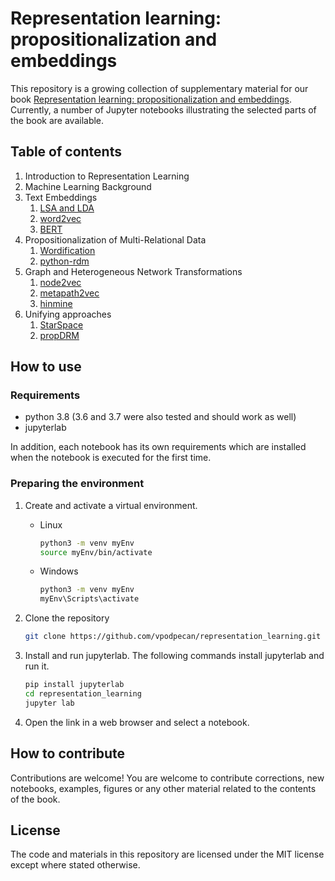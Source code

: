 # Representation learning: propositionalization and embeddings

This repository is a growing collection of supplementary material for our book [Representation learning: propositionalization and embeddings](). Currently, a number of Jupyter notebooks illustrating the selected parts of the book are available.

## Table of contents

1. Introduction to Representation Learning
2. Machine Learning Background
3. Text Embeddings
    1. [LSA and LDA](../master/Chapter3/LSA_LDA.ipynb)
    2. [word2vec](../master/Chapter3/word2vec.ipynb)
    3. [BERT](../master/Chapter3/BERT.ipynb)
4. Propositionalization of Multi-Relational Data
    1. [Wordification](../master/Chapter4/wordification.ipynb)
    2. [python-rdm](../master/Chapter4/python-rdm.ipynb)
5. Graph and Heterogeneous Network Transformations
    1. [node2vec](../master/Chapter5/node2vec.ipynb)
    2. [metapath2vec](../master/Chapter5/metapath2vec.ipynb)
    3. [hinmine](../master/Chapter5/hinmine.ipynb)
6. Unifying approaches
    1. [StarSpace](../master/Chapter6/starspace.ipynb)
    2. [propDRM](../master/Chapter6/propDRM.ipynb)


## How to use

### Requirements

- python 3.8 (3.6 and 3.7 were also tested and should work as well)
- jupyterlab

In addition, each notebook has its own requirements which are installed when the notebook is executed for the first time.

### Preparing the environment

1. Create and activate a virtual environment.

    - Linux
      ```bash
      python3 -m venv myEnv
      source myEnv/bin/activate
      ```
  
    - Windows
      ```bash
      python3 -m venv myEnv
      myEnv\Scripts\activate
      ```
      
2. Clone the repository
    ```bash
    git clone https://github.com/vpodpecan/representation_learning.git
    ```

3. Install and run jupyterlab. The following commands install jupyterlab and run it.
    ```bash
    pip install jupyterlab
    cd representation_learning
    jupyter lab
    ```
4. Open the link in a web browser and select a notebook.

## How to contribute

Contributions are welcome! You are welcome to contribute corrections, new notebooks, examples, figures or any other material related to the contents of the book.

## License

The code and materials in this repository are licensed under the MIT license except where stated otherwise.
